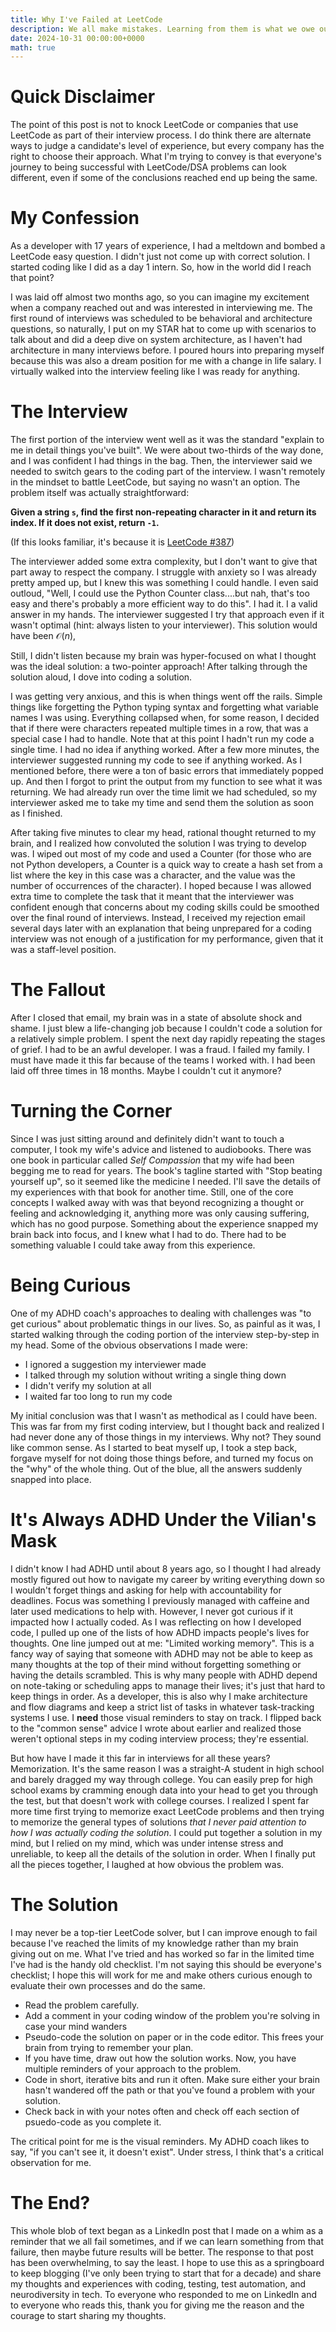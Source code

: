 ```yaml
---
title: Why I've Failed at LeetCode
description: We all make mistakes. Learning from them is what we owe ourselves.
date: 2024-10-31 00:00:00+0000
math: true
---
```


# Quick Disclaimer

The point of this post is not to knock LeetCode or companies that use LeetCode as part of their interview process. I do think there are alternate ways to judge a candidate's level of
experience, but every company has the right to choose their approach.
What I'm trying to convey is that everyone's journey to being successful with LeetCode/DSA
problems can look different, even if some of the conclusions reached end up being the same.

# My Confession

As a developer with 17 years of experience, I had a meltdown and
bombed a LeetCode easy question. I didn't just not come up with correct solution.
I started coding like I did as a day 1 intern. So, how in the world did I reach that point?

I was laid off almost two months ago, so you can imagine my excitement when a company
reached out and was interested in interviewing me. The first round of interviews
was scheduled to be behavioral and architecture questions, so naturally, I put on
my STAR hat to come up with scenarios to talk about and did a deep dive on
system architecture, as I haven't had architecture in many interviews before.
I poured hours into preparing myself because this was also a dream position for
me with a change in life salary. I virtually walked into the interview feeling
like I was ready for anything.

# The Interview

The first portion of the interview went well as it was the standard "explain to me
in detail things you've built". We were about two-thirds of the way done, and I was
confident I had things in the bag. Then, the interviewer said we needed to switch
gears to the coding part of the interview. I wasn't remotely in the mindset to
battle LeetCode, but saying no wasn't an option. The problem itself
was actually straightforward:

**Given a string `s`, find the first non-repeating character in it and return its index. If it does not exist, return `-1`.**

(If this looks familiar, it's because it is [LeetCode #387](https://leetcode.com/problems/first-unique-character-in-a-string/description/))

The interviewer added some extra complexity, but I don't want to
give that part away to respect the company. I struggle with anxiety so I was already pretty amped up, but I knew this was something I could handle.
I even said outloud, "Well, I could use the Python Counter class....but nah, that's too easy and there's
probably a more efficient way to do this". I had it. I a valid answer in my hands.
The interviewer suggested I try that approach even if it wasn't optimal (hint: always listen to your interviewer). This solution would have been $\mathcal{O}(n)$, 

Still, I didn't listen because my brain was hyper-focused on what I thought
was the ideal solution: a two-pointer approach! After talking through the solution aloud, I dove into coding a solution.

I was getting very anxious, and this is when things went off the rails. Simple
things like forgetting the Python typing syntax and forgetting what variable names I
was using. Everything collapsed when, for some reason, I decided that
if there were characters repeated multiple times in a row, that was a special
case I had to handle. Note that at this point I hadn't run my code a single time.
I had no idea if anything worked. After a few more minutes, the interviewer suggested
running my code to see if anything worked. As I mentioned before, there were a ton
of basic errors that immediately popped up. And then I forgot to print the output
from my function to see what it was returning. We had already run over the time limit
we had scheduled, so my interviewer asked me to take my time and send them the
solution as soon as I finished.

After taking five minutes to clear my head, rational thought returned to my
brain, and I realized how convoluted the solution I was trying to develop was.
I wiped out most of my code and used a Counter (for those who are not Python
developers, a Counter is a quick way to create a hash set from a list where
the key in this case was a character, and the value was the number of occurrences
of the character). I hoped because I was allowed extra time to complete the task
that it meant that the interviewer was confident enough that concerns about
my coding skills could be smoothed over the final round of interviews. Instead,
I received my rejection email several days later with an explanation that
being unprepared for a coding interview was not enough of a justification
for my performance, given that it was a staff-level position.

# The Fallout

After I closed that email, my brain was in a state of absolute
shock and shame. I just blew a life-changing job because I couldn't code
a solution for a relatively simple problem. I spent the next day rapidly
repeating the stages of grief. I had to be an awful developer. I was a fraud.
I failed my family. I must have made it this far because of the teams I
worked with. I had been laid off three times in 18 months. Maybe I couldn't
cut it anymore?

# Turning the Corner

Since I was just sitting around and definitely didn't want to touch a computer,
I took my wife's advice and listened to audiobooks. There was one book in
particular called *Self Compassion* that my wife had been begging me to read
for years. The book's tagline started with "Stop beating yourself up",
so it seemed like the medicine I needed. I'll save the details of my experiences
with that book for another time. Still, one of the core concepts I walked away with
was that beyond recognizing a thought or feeling and acknowledging it, anything
more was only causing suffering, which has no good purpose. Something about the
experience snapped my brain back into focus, and I knew what I had to do. There
had to be something valuable I could take away from this experience.

# Being Curious

One of my ADHD coach's approaches to dealing with challenges was "to get curious"
about problematic things in our lives. So, as painful as it was, I started walking
through the coding portion of the interview step-by-step in my head. Some of
the obvious observations I made were:

- I ignored a suggestion my interviewer made
- I talked through my solution without writing a single thing down
- I didn't verify my solution at all
- I waited far too long to run my code

My initial conclusion was that I wasn't as methodical
as I could have been. This was far from my first coding interview, but I thought back
and realized I had never done any of those things in my interviews. Why not?
They sound like common sense. As I started to beat myself up, I took a step back,
forgave myself for not doing those things before, and turned my focus on the "why"
of the whole thing. Out of the blue, all the answers suddenly snapped into
place.

# It's Always ADHD Under the Vilian's Mask

I didn't know I had ADHD until about 8 years ago, so I thought I had already mostly figured
out how to navigate my career by writing everything down so I wouldn't forget things and
asking for help with accountability for deadlines. Focus was something I previously
managed with caffeine and later used medications to help with. However, I never got
curious if it impacted how I actually coded. As I was reflecting on how I developed code,
I pulled up one of the lists of how ADHD impacts people's lives for thoughts.
One line jumped out at me: "Limited working memory". This is a fancy way of saying
that someone with ADHD may not be able to keep as many thoughts at the top
of their mind without forgetting something or having the details scrambled.
This is why many people with ADHD depend on note-taking or scheduling apps to manage their lives; it's just that hard to keep things in order. As a developer, this
is also why I make architecture and flow diagrams and keep a strict list of tasks
in whatever task-tracking systems I use. I **need** those visual reminders
to stay on track. I flipped back to the "common sense" advice I wrote about earlier
and realized those weren't optional steps in my coding interview process; they're
essential.

But how have I made it this far in interviews for all
these years? Memorization. It's the same reason I was a straight-A student in
high school and barely dragged my way through college. You can easily prep for high
school exams by cramming enough data into your head to get you through the test,
but that doesn't work with college courses. I realized I spent far more time first trying
to memorize exact LeetCode problems and then trying to memorize the general types of
solutions _that I never paid attention to how I was actually coding the solution_.
I could put together a solution in my mind, but I relied on my mind,
which was under intense stress and unreliable, to keep all the details of
the solution in order. When I finally put all the pieces together, I laughed at
how obvious the problem was.

# The Solution

I may never be a top-tier LeetCode solver, but I can improve
enough to fail because I've reached the limits of my knowledge rather than my
brain giving out on me. What I've tried and has worked so far in the limited
time I've had is the handy old checklist. I'm not saying this should
be everyone's checklist; I hope this will work for me and make others curious enough to evaluate their own processes and do the same.

- Read the problem carefully.
- Add a comment in your coding window of the problem you're solving in case your mind wanders
- Pseudo-code the solution on paper or in the code editor. This frees your brain from trying to remember your plan.
- If you have time, draw out how the solution works. Now, you have multiple reminders of your approach to the problem.
- Code in short, iterative bits and run it often. Make sure either your brain hasn't wandered off the path or that you've found a problem with your solution.
- Check back in with your notes often and check off each section of psuedo-code as you complete it.

The critical point for me is the visual reminders. My ADHD coach likes to say, "if you
can't see it, it doesn't exist". Under stress, I think that's a critical observation
for me.

# The End?

This whole blob of text began as a LinkedIn post that I made on a whim 
as a reminder that we all fail sometimes, and if we can learn something
from that failure, then maybe future results will be better. The response
to that post has been overwhelming, to say the least. I hope to use this
as a springboard to keep blogging (I've only been trying to start that
for a decade) and share my thoughts and experiences with coding, testing, test automation, and neurodiversity in tech. To everyone who responded to me on LinkedIn and to everyone who reads this, thank you for giving me the reason and the courage to start sharing my thoughts.
